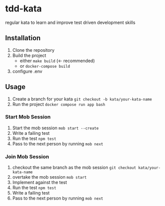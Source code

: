 # tdd-kata
regular kata to learn and improve test driven development skills

## Installation
1. Clone the repository
2. Build the project
   * either `make build` (<- recommended)
   * or `docker-compose build`
3. configure .env

## Usage
1. Create a branch for your kata `git checkout -b kata/your-kata-name`
2. Run the project `docker compose run app bash`

### Start Mob Session
1. Start the mob session `mob start --create`
2. Write a failing test
3. Run the test `npm test`
4. Pass to the next person by running `mob next`

### Join Mob Session
1. checkout the same branch as the mob session `git checkout kata/your-kata-name`
2. overtake the mob session `mob start`
3. Implement against the test
4. Run the test `npm test`
5. Write a failing test
6. Pass to the next person by running `mob next`

